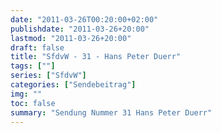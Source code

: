 ```yaml
---
date: "2011-03-26T00:20:00+02:00"
publishdate: "2011-03-26+20:00"
lastmod: "2011-03-26+20:00"
draft: false
title: "SfdvW - 31 - Hans Peter Duerr"
tags: [""]
series: ["SfdvW"]
categories: ["Sendebeitrag"]
img: ""
toc: false
summary: "Sendung Nummer 31 Hans Peter Duerr"
---
```


<div id="example"></div>
<script src="https://cdn.podlove.org/web-player/embed.js"></script>
<script>
  podlovePlayer('#example', '/blog/sfdvw31.json');
</script>
